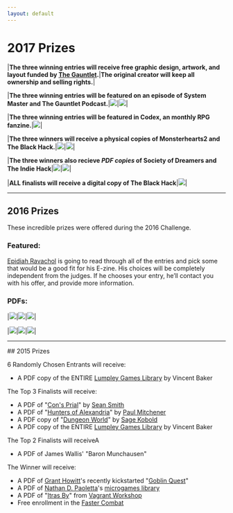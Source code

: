 ```yaml
---
layout: default
---
```

# 2017 Prizes

|**The three winning entries will receive free graphic design, artwork, and layout funded by [The Gauntlet](http://www.gauntlet-rpg.com).**|**The original creator will keep all ownership and selling rights.**|

|**The three winning entries will be featured on an episode of System Master and The Gauntlet Podcast.**|[<img src="{{site.baseurl}}/assets/images/systemMastery.jpg">](https://systemmasterypodcast.com/)|[<img src="{{site.baseurl}}/assets/images/gauntlet.png">](http://www.gauntlet-rpg.com)|

|**The three winning entries will be featured in Codex, an monthly RPG fanzine.**|[![]({{site.baseurl}}/assets/images/codexZine.png)](http://www.gauntlet-rpg.com/codex.html)|

|**The three winners will receive a physical copies of Monsterhearts2 and The Black Hack.**|[<img src="{{site.baseurl}}/assets/images/monsterhearts2.jpg">](https://www.kickstarter.com/projects/averyalder/monsterhearts-2)|[<img src="{{site.baseurl}}/assets/images/blackHack.jpg">](http://www.drivethrurpg.com/product/178359/The-Black-Hack)|

|**The three winners also recieve *PDF copies* of Society of Dreamers and The Indie Hack**|[<img src="{{site.baseurl}}/assets/images/societyofDreamers.jpg">](https://societyofdreamers.wordpress.com/)|[<img src="{{site.baseurl}}/assets/images/indieHack.jpg">](https://www.drivethrurpg.com/product/192215/The-Indie-Hack?)|

|**ALL finalists will receive a digital copy of The Black Hack**|[![]({{site.baseurl}}/assets/images/blackHack.jpg)](http://www.drivethrurpg.com/product/178359/The-Black-Hack)|

<hr>

## 2016 Prizes
These incredible prizes were offered during the 2016 Challenge.

### Featured:

[Epidiah Ravachol](http://www.worldswithoutmaster.com/) is going to read through all of the entries and pick some that would be a good fit for his E-zine. His choices will be completely independent from the judges. If he chooses your entry, he’ll contact you with his offer, and provide more information.

### PDFs:

|[<img src="http://schirduans.com/david/wp-content/uploads/2016/02/Screenshot-from-2016-03-09-102225-150x150.png">](http://www.bendutter.com/sigil-stone-publishing/vow-of-honor-rpg/)|[<img src="http://schirduans.com/david/wp-content/uploads/2016/02/c2EOii-e1459125500190-150x150.jpg">](https://gshowitt.itch.io/goblin-quest)|[<img src="http://schirduans.com/david/wp-content/uploads/2016/02/Screenshot-from-2016-03-09-102046-150x150.png">](http://www.vivienfeasson.com/perdus-sous-la-pluie/lost-in-the-rain/)|

|[<img src="http://schirduans.com/david/wp-content/uploads/2016/02/photo-original-1-150x150.jpg">](http://bullypulpitgames.com/games/the-warren/)|[<img src="http://schirduans.com/david/wp-content/uploads/2016/02/photo-original-150x150.jpg">](https://www.kickstarter.com/projects/tregenza/age-of-legends-epic-adventures-small-rules-tableto)|[<img src="http://schirduans.com/david/wp-content/uploads/2016/02/Screenshot-from-2016-04-01-120946-150x150.png">](http://www.drivethrurpg.com/product/170182/The-sky-is-gray-and-you-are-distressed?src=slider_view)|

<hr>
## 2015 Prizes

6 Randomly Chosen Entrants will receive:
 * A PDF copy of the ENTIRE [Lumpley Games Library](http://www.lumpley.com/) by Vincent Baker

 The Top 3 Finalists will receive:
 * A PDF of "[Con's Prial](https://payhip.com/b/gyf6)" by [Sean Smith](https://plus.google.com/u/0/+SeanSmithMINDREADER/about)
 * A PDF of "[Hunters of Alexandria](https://www.patreon.com/creation?hid=1854457)" by [Paul Mitchener](https://rpgimaginarium.wordpress.com/)
 * A PDF copy of "[Dungeon World](http://www.dungeon-world.com/)" by [Sage Kobold](http://www.dungeon-world.com/#contact)
 * A PDF copy of the ENTIRE [Lumpley Games Library](http://www.lumpley.com/) by Vincent Baker

The Top 2 Finalists will receiveA
 * A PDF of James Wallis' "Baron Munchausen"

 The Winner will receive:
 * A PDF of [Grant Howitt](http://lookrobot.co.uk/about-grant-howitt/)'s recently kickstarted "[Goblin Quest](https://www.kickstarter.com/projects/gshowitt/goblin-quest-a-tabletop-rpg-of-fatal-ineptitude)"
 * A PDF of [Nathan D. Paoletta](http://ndpdesign.com/)'s [microgames library](http://ndpdesign.com/ndp-microgame-series/)
 * A PDF of "[Itras By](http://drivethrurpg.com/product/107617/Itras-By-English)" from [Vagrant Workshop](http://drivethrurpg.com/browse/pub/2579/Vagrant-Workshop)
 * Free enrollment in the [Faster Combat](http://FasterCombat.com)